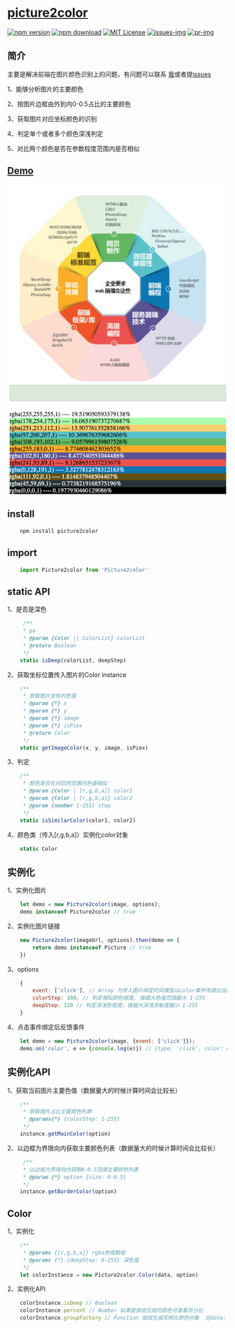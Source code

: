 # [picture2color](./)

[![npm version][npm-version-img]][npm-url]
[![npm download][npm-download-img]][npm-download]
[![MIT License][license-image]][license-url]
[![issues-img]][issues]
[![pr-img]][pr]

## 简介
主要是解决前端在图片颜色识别上的问题，有问题可以联系
[我][e-mail]或者提[issues][issues]

1、能够分析图片的主要颜色

2、按图片边框由外到内0-0.5占比的主要颜色

3、获取图片对应坐标颜色的识别

4、判定单个或者多个颜色深浅判定

5、对比两个颜色是否在参数程度范围内是否相似


## [Demo][demo]
![img][demo-img]

## install
``` bash
    npm install picture2color
```

## import

```javascript
    import Picture2color from 'Picture2color'
```

## static API

1、是否是深色
```javascript
     /**
     * pa
     * @param {Color || ColorList} colorList
     * @return Boolean
     */
    static isDeep(colorList, deepStep)
```
2、获取坐标位置传入图片的Color instance
```javascript
    /**
     * 获取图片坐标内色值
     * @param {*} x
     * @param {*} y
     * @param {*} image
     * @param {*} isPiex
     * @return Color
     */
    static getImageColor(x, y, image, isPiex)
```
3、判定
```javascript
    /**
     * 颜色是否在对应的范围内色值相似
     * @param {Color | [r,g,b,a]} color1
     * @param {Color | [r,g,b,a]} color2
     * @param {number 1-255} step
     */
    static isSimilarColor(color1, color2)
```
4、颜色类（传入[r,g,b,a]）实例化color对象
```javascript
    static Color
```
## 实例化

1、实例化图片
```javascript
    let demo = new Picture2color(image, options);
    demo instanceof Picture2color // true
```

2、实例化图片链接
```javascript
    new Picture2color(imageUrl, options).then(demo => {
        return demo instanceof Picture // true
    })
```
3、options
```javascript
    {
        event: ['click'], // Array 为传入图片绑定时间类型以color事件传递出当前事件坐标Color
        colorStep: 100, // 判定相似颜色程度, 值越大色值范围越大 1-255
        deepStep: 120 // 判定深浅色程度，值越大深浅灵敏度越小 1-255
    }
```
4、点击事件绑定后反馈事件
```javascript
    let demo = new Picture2color(image, {event: ['click']});
    demo.on('color', e => {console.log(e)}) // {type: 'click', color: color}
```

## 实例化API

1、获取当前图片主要色值（数据量大的时候计算时间会比较长）

```javascript
    /**
     * 获取图片占比主要颜色列表
     * @params{*} {colorStep: 1-255}
     */
    instance.getMainColor(option)
```
2、以边框为界限向内获取主要颜色列表（数据量大的时候计算时间会比较长）
```javascript
     /**
     * 以边框为界限向内获取0-0.5范围主要颜色列表
     * @param {*} option {size: 0-0.5}
     */
    instance.getBorderColor(option)
```

## Color

1、实例化
```javascript
    /**
     * @params {[r,g,b,a]} rgba色值数组
     * @params {*} {deepStep: 0-255} 深色值
     */
    let colorInstance = new Picture2color.Color(data, option)
```
2、实例化API

```javascript
    colorInstance.isDeep // Boolean
    colorInstance.percent // Number 如果是按组生成的颜色可查看百分比
    colorInstance.groupFactory // Function 按组生成实例化颜色对象 （@data: [rgba] @option: {deepStep}）
```

[demo-img]: ./assets/color.png
[demo]: https://sheldonwan.github.io/picture2color/examples/

[npm-version-img]: https://img.shields.io/npm/v/picture2color
[npm-url]: https://www.npmjs.com/package/picture2color

[npm-download-img]: https://img.shields.io/npm/dw/picture2color.svg?style=flat
[npm-download]: https://npmcharts.com/compare/picture2color?minimal=true

[license-image]: https://img.shields.io/badge/license-MIT-blue.svg?style=flat
[license-url]: LICENSE

[e-mail]: mailto://729779978@qq.com

[issues-img]: https://img.shields.io/bitbucket/issues-raw/sheldonWan/picture2color
[issues]: https://github.com/sheldonWan/picture2color/issues

[pr-img]: https://img.shields.io/bitbucket/pr-raw/sheldonWan/picture2color
[pr]: https://github.com/sheldonWan/picture2color/pr